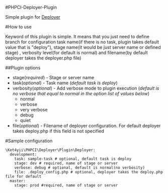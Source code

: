 #PHPCI-Deployer-Plugin

Simple plugin for [Deployer](http://deployer.org)

#How to use

Keyword of this plugin is simple. It means that you just need to define branch 
for configuration task name(if there is no task, plugin takes 
default value that is "deploy"), stage name(it would be just server name or defined stage)
, verbosity level(for default is normal) and filename(by default deployer takes the deployer.php file)

##Plugin options

* stage(*required*) - Stage or server name
* task(*optional*) - Task name (*default task is deploy*) 
* verbosity(*optional*) - Add verbose mode to plugin execution (*default is no verbose that equal to normal in the option list of values below*)
  * normal
  * verbose
  * very verbose
  * debug
  * quiet 
* file(*optional*) - Filename of deployer configuration. For default deployer takes deploy.php if this field is not specified

#Sample configuration
```
\Ket4yii\PHPCI\Deployer\Plugin\Deployer:
  development: 
    task: sample-task # optional, default task is deploy 
    stage: dev # required, name of stage or server
    verbose: debug # optional, default is normal(no verbosity)
    file: .deploy_config.php # optional, deployer takes the deploy.php file for default
  master:
    stage: prod #required, name of stage or server
```
